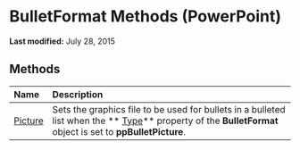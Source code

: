 
# BulletFormat Methods (PowerPoint)

 **Last modified:** July 28, 2015


## Methods



|**Name**|**Description**|
|:-----|:-----|
| [Picture](a38872c0-b754-bf30-3bd5-9050c5edf8f4.md)|Sets the graphics file to be used for bullets in a bulleted list when the  ** [Type](eb1f3560-17ab-28a6-e012-cf5af292ef53.md)** property of the **BulletFormat** object is set to **ppBulletPicture**.|
